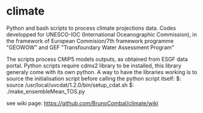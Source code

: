 climate
=======

Python and bash scripts to process climate projections data.
Codes developped for UNESCO-IOC (International Oceanographic Commission), in the framework of European Commision/7th framework programme "GEOWOW" and GEF "Transfoundary Water Assessment Program"

The scripts process CMIP5 models outputs, as obtained from ESGF data portal.
Python scripts require cdms2 library to be installed, this library generaly come with its own python. A way to have the libraries working is to source the initialisation script before calling the python script itself:
$: source /usr/local/uvcdat/1.2.0/bin/setup_cdat.sh
$: ./make_ensembleMean_TOS.py

see wiki page:
https://github.com/BrunoCombal/climate/wiki

